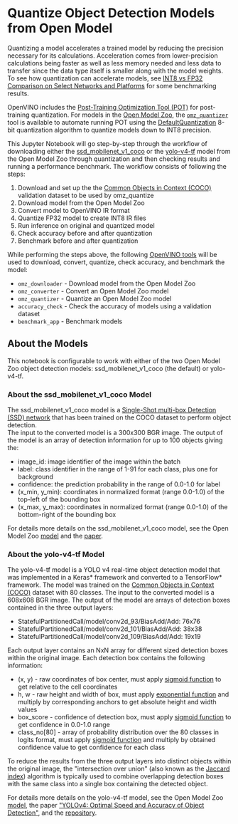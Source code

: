 # Quantize Object Detection Models from Open Model
Quantizing a model accelerates a trained model by reducing the precision necessary for its calculations.  Acceleration comes from lower-precision calculations being faster as well as less memory needed and less data to transfer since the data type itself is smaller along with the model weights.  To see how quantization can accelerate models, see [INT8 vs FP32 Comparison on Select Networks and Platforms](https://docs.openvino.ai/latest/openvino_docs_performance_int8_vs_fp32.html#doxid-openvino-docs-performance-int8-vs-fp32) for some benchmarking results.

OpenVINO includes the [Post-Training Optimization Tool (POT)](https://docs.openvino.ai/latest/pot_README.html) for post-training quantization.  For models in the [Open Model Zoo](https://github.com/openvinotoolkit/open_model_zoo), the [`omz_quantizer`](../104-model-tools/104-model-tools.ipynb) tool is available to automate running POT using the [DefaultQuantization](https://docs.openvino.ai/latest/pot_compression_algorithms_quantization_default_README.html#doxid-pot-compression-algorithms-quantization-default-r-e-a-d-m-e) 8-bit quantization algorithm to quantize models down to INT8 precision.

This Jupyter Notebook will go step-by-step through the workflow of downloading either the [ssd_mobilenet_v1_coco](https://github.com/openvinotoolkit/open_model_zoo/tree/master/models/public/ssd_mobilenet_v1_coco) or the [yolo-v4-tf](https://github.com/openvinotoolkit/open_model_zoo/tree/master/models/public/yolo-v4-tf) model from the Open Model Zoo through quantization and then checking results and running a performance benchmark.  The workflow consists of following the steps:
1. Download and set up the the [Common Objects in Context (COCO)](https://cocodataset.org/) validation dataset to be used by omz_quantize
2. Download model from the Open Model Zoo
3. Convert model to OpenVINO IR format
4. Quantize FP32 model to create INT8 IR files
5. Run inference on original and quantized model
6. Check accuracy before and after quantization
7. Benchmark before and after quantization

While performing the steps above, the following [OpenVINO tools](../104-model-tools/104-model-tools.ipynb) will be used to download, convert, quantize, check accuracy, and benchmark the model:
- `omz_downloader` - Download model from the Open Model Zoo
- `omz_converter` - Convert an Open Model Zoo model
- `omz_quantizer` - Quantize an Open Model Zoo model
- `accuracy_check` - Check the accuracy of models using a validation dataset
- `benchmark_app` - Benchmark models

## About the Models
This notebook is configurable to work with either of the two Open Model Zoo object detection models: ssd_mobilenet_v1_coco (the default) or yolo-v4-tf.

### About the ssd_mobilenet_v1_coco Model
The ssd_mobilenet_v1_coco model is a [Single-Shot multi-box Detection (SSD) network](https://arxiv.org/abs/1801.04381) that has been trained on the COCO dataset to perform object detection.  
The input to the converted model is a 300x300 BGR image.  The output of the model is an array of detection information for up to 100 objects giving the:
- image_id: image identifier of the image within the batch
- label: class identifier in the range of 1-91 for each class, plus one for background
- confidence: the prediction probability in the range of 0.0-1.0 for label
- (x_min, y_min): coordinates in normalized format (range 0.0-1.0) of the top-left of the bounding box
- (x_max, y_max): coordinates in normalized format (range 0.0-1.0) of the bottom-right of the bounding box

For details more details on the ssd_mobilenet_v1_coco model, see the Open Model Zoo [model](https://github.com/openvinotoolkit/open_model_zoo/tree/master/models/public/ssd_mobilenet_v1_coco)  and the [paper](https://arxiv.org/abs/1801.04381).

### About the yolo-v4-tf Model
The yolo-v4-tf model is a YOLO v4 real-time object detection model that was implemented in a Keras* framework and converted to a TensorFlow* framework.  The model was trained on the [Common Objects in Context (COCO)](https://cocodataset.org/#home) dataset with 80 classes.  The input to the converted model is a 608x608 BGR image.  The output of the model are arrays of detection boxes contained in the three output layers:
- StatefulPartitionedCall/model/conv2d_93/BiasAdd/Add: 76x76 
- StatefulPartitionedCall/model/conv2d_101/BiasAdd/Add: 38x38
- StatefulPartitionedCall/model/conv2d_109/BiasAdd/Add: 19x19

Each output layer contains an NxN array for different sized detection boxes within the original image.  Each detection box contains the following information:
- (x, y) - raw coordinates of box center, must apply [sigmoid function](https://en.wikipedia.org/wiki/Sigmoid_function) to get relative to the cell coordinates
- h, w - raw height and width of box, must apply [exponential function](https://en.wikipedia.org/wiki/Exponential_function) and multiply by corresponding anchors to get absolute height and width values
- box_score - confidence of detection box, must apply [sigmoid function](https://en.wikipedia.org/wiki/Sigmoid_function) to get confidence in 0.0-1.0 range
- class_no[80] - array of probability distribution over the 80 classes in logits format, must apply [sigmoid function](https://en.wikipedia.org/wiki/Sigmoid_function) and multiply by obtained confidence value to get confidence for each class

To reduce the results from the three output layers into distinct objects within the original image, the "intersection over union" (also known as the [Jaccard index](https://en.wikipedia.org/wiki/Jaccard_index)) algorithm is typically used to combine overlapping detection boxes with the same class into a single box containing the detected object.

For details more details on the yolo-v4-tf model, see the Open Model Zoo [model](https://github.com/openvinotoolkit/open_model_zoo/tree/master/models/public/yolo-v4-tf), the paper ["YOLOv4: Optimal Speed and Accuracy of Object Detection"](https://arxiv.org/abs/2004.10934), and the [repository](https://github.com/david8862/keras-YOLOv3-model-set).